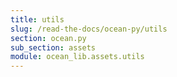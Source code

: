 ```yaml
---
title: utils
slug: /read-the-docs/ocean-py/utils
section: ocean.py
sub_section: assets
module: ocean_lib.assets.utils
---
```


